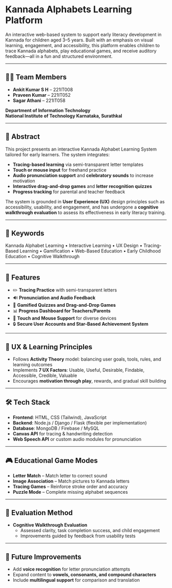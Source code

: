 # Kannada Alphabets Learning Platform

An interactive web-based system to support early literacy development in Kannada for children aged 3–5 years. Built with an emphasis on visual learning, engagement, and accessibility, this platform enables children to trace Kannada alphabets, play educational games, and receive auditory feedback—all in a fun and structured environment.

---

## 👨‍💻 Team Members

- **Ankit Kumar S H** – 221IT008  
- **Praveen Kumar** – 221IT052  
- **Sagar Athani** – 221IT058  

**Department of Information Technology**  
**National Institute of Technology Karnataka, Surathkal**

---

## 📄 Abstract

This project presents an interactive Kannada Alphabet Learning System tailored for early learners. The system integrates:

- **Tracing-based learning** via semi-transparent letter templates
- **Touch or mouse input** for freehand practice
- **Audio pronunciation support** and **celebratory sounds** to increase motivation
- **Interactive drag-and-drop games** and **letter recognition quizzes**
- **Progress tracking** for parental and teacher feedback

The system is grounded in **User Experience (UX)** design principles such as accessibility, usability, and engagement, and has undergone a **cognitive walkthrough evaluation** to assess its effectiveness in early literacy training.

---

## 🔑 Keywords

Kannada Alphabet Learning • Interactive Learning • UX Design • Tracing-Based Learning • Gamification • Web-Based Education • Early Childhood Education • Cognitive Walkthrough

---

## 🚀 Features

- ✏️ **Tracing Practice** with semi-transparent letters
- 🔊 **Pronunciation and Audio Feedback**
- 🌟 **Gamified Quizzes and Drag-and-Drop Games**
- 📊 **Progress Dashboard for Teachers/Parents**
- 🎨 **Touch and Mouse Support** for diverse devices
- 🔒 **Secure User Accounts and Star-Based Achievement System**

---

## 🧠 UX & Learning Principles

- Follows **Activity Theory** model: balancing user goals, tools, rules, and learning outcomes
- Implements **7 UX Factors**: Usable, Useful, Desirable, Findable, Accessible, Credible, Valuable
- Encourages **motivation through play**, rewards, and gradual skill building

---

## 🛠️ Tech Stack

- **Frontend**: HTML, CSS (Tailwind), JavaScript
- **Backend**: Node.js / Django / Flask (flexible per implementation)
- **Database**: MongoDB / Firebase / MySQL
- **Canvas API** for tracing & handwriting detection
- **Web Speech API** or custom audio modules for pronunciation

---

## 🎮 Educational Game Modes

- **Letter Match** – Match letter to correct sound
- **Image Association** – Match pictures to Kannada letters
- **Tracing Games** – Reinforce stroke order and accuracy
- **Puzzle Mode** – Complete missing alphabet sequences

---

## 🧪 Evaluation Method

- **Cognitive Walkthrough Evaluation**
  - Assessed clarity, task completion success, and child engagement
  - Improvements guided by feedback from usability tests

---

## 📌 Future Improvements

- Add **voice recognition** for letter pronunciation attempts  
- Expand content to **vowels, consonants, and compound characters**
- Include **multilingual support** for comparison and translation

